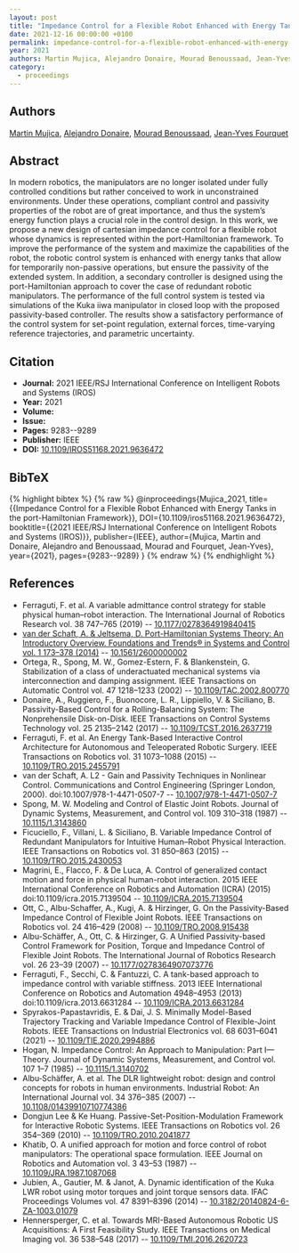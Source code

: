 ```yaml
---
layout: post
title: "Impedance Control for a Flexible Robot Enhanced with Energy Tanks in the port-Hamiltonian Framework"
date: 2021-12-16 00:00:00 +0100
permalink: impedance-control-for-a-flexible-robot-enhanced-with-energy-tanks-in-the-port-hamiltonian-framework
year: 2021
authors: Martin Mujica, Alejandro Donaire, Mourad Benoussaad, Jean-Yves Fourquet
category:
  - proceedings
---
```

 
## Authors
[Martin Mujica](authors/martin_mujica), [Alejandro Donaire](authors/alejandro_donaire), [Mourad Benoussaad](authors/mourad_benoussaad), [Jean-Yves Fourquet](authors/jean_yves_fourquet)
 
## Abstract
In modern robotics, the manipulators are no longer isolated under fully controlled conditions but rather conceived to work in unconstrained environments. Under these operations, compliant control and passivity properties of the robot are of great importance, and thus the system’s energy function plays a crucial role in the control design. In this work, we propose a new design of cartesian impedance control for a flexible robot whose dynamics is represented within the port-Hamiltonian framework. To improve the performance of the system and maximize the capabilities of the robot, the robotic control system is enhanced with energy tanks that allow for temporarily non-passive operations, but ensure the passivity of the extended system. In addition, a secondary controller is designed using the port-Hamiltonian approach to cover the case of redundant robotic manipulators. The performance of the full control system is tested via simulations of the Kuka iiwa manipulator in closed loop with the proposed passivity-based controller. The results show a satisfactory performance of the control system for set-point regulation, external forces, time-varying reference trajectories, and parametric uncertainty.
 
## Citation
- **Journal:** 2021 IEEE/RSJ International Conference on Intelligent Robots and Systems (IROS)
- **Year:** 2021
- **Volume:** 
- **Issue:** 
- **Pages:** 9283--9289
- **Publisher:** IEEE
- **DOI:** [10.1109/IROS51168.2021.9636472](https://doi.org/10.1109/IROS51168.2021.9636472)
 
## BibTeX
{% highlight bibtex %}
{% raw %}
@inproceedings{Mujica_2021,
  title={{Impedance Control for a Flexible Robot Enhanced with Energy Tanks in the port-Hamiltonian Framework}},
  DOI={10.1109/iros51168.2021.9636472},
  booktitle={{2021 IEEE/RSJ International Conference on Intelligent Robots and Systems (IROS)}},
  publisher={IEEE},
  author={Mujica, Martin and Donaire, Alejandro and Benoussaad, Mourad and Fourquet, Jean-Yves},
  year={2021},
  pages={9283--9289}
}
{% endraw %}
{% endhighlight %}
 
## References
- Ferraguti, F. et al. A variable admittance control strategy for stable physical human–robot interaction. The International Journal of Robotics Research vol. 38 747–765 (2019) -- [10.1177/0278364919840415](https://doi.org/10.1177/0278364919840415)
- [van der Schaft, A. & Jeltsema, D. Port-Hamiltonian Systems Theory: An Introductory Overview. Foundations and Trends® in Systems and Control vol. 1 173–378 (2014)](port-hamiltonian-systems-theory-an-introductory-overview-journal) -- [10.1561/2600000002](https://doi.org/10.1561/2600000002)
- Ortega, R., Spong, M. W., Gomez-Estern, F. & Blankenstein, G. Stabilization of a class of underactuated mechanical systems via interconnection and damping assignment. IEEE Transactions on Automatic Control vol. 47 1218–1233 (2002) -- [10.1109/TAC.2002.800770](https://doi.org/10.1109/TAC.2002.800770)
- Donaire, A., Ruggiero, F., Buonocore, L. R., Lippiello, V. & Siciliano, B. Passivity-Based Control for a Rolling-Balancing System: The Nonprehensile Disk-on-Disk. IEEE Transactions on Control Systems Technology vol. 25 2135–2142 (2017) -- [10.1109/TCST.2016.2637719](https://doi.org/10.1109/TCST.2016.2637719)
- Ferraguti, F. et al. An Energy Tank-Based Interactive Control Architecture for Autonomous and Teleoperated Robotic Surgery. IEEE Transactions on Robotics vol. 31 1073–1088 (2015) -- [10.1109/TRO.2015.2455791](https://doi.org/10.1109/TRO.2015.2455791)
- van der Schaft, A. L2 - Gain and Passivity Techniques in Nonlinear Control. Communications and Control Engineering (Springer London, 2000). doi:10.1007/978-1-4471-0507-7 -- [10.1007/978-1-4471-0507-7](https://doi.org/10.1007/978-1-4471-0507-7)
- Spong, M. W. Modeling and Control of Elastic Joint Robots. Journal of Dynamic Systems, Measurement, and Control vol. 109 310–318 (1987) -- [10.1115/1.3143860](https://doi.org/10.1115/1.3143860)
- Ficuciello, F., Villani, L. & Siciliano, B. Variable Impedance Control of Redundant Manipulators for Intuitive Human–Robot Physical Interaction. IEEE Transactions on Robotics vol. 31 850–863 (2015) -- [10.1109/TRO.2015.2430053](https://doi.org/10.1109/TRO.2015.2430053)
- Magrini, E., Flacco, F. & De Luca, A. Control of generalized contact motion and force in physical human-robot interaction. 2015 IEEE International Conference on Robotics and Automation (ICRA) (2015) doi:10.1109/icra.2015.7139504 -- [10.1109/ICRA.2015.7139504](https://doi.org/10.1109/ICRA.2015.7139504)
- Ott, C., Albu-Schaffer, A., Kugi, A. & Hirzinger, G. On the Passivity-Based Impedance Control of Flexible Joint Robots. IEEE Transactions on Robotics vol. 24 416–429 (2008) -- [10.1109/TRO.2008.915438](https://doi.org/10.1109/TRO.2008.915438)
- Albu-Schäffer, A., Ott, C. & Hirzinger, G. A Unified Passivity-based Control Framework for Position, Torque and                 Impedance Control of Flexible Joint Robots. The International Journal of Robotics Research vol. 26 23–39 (2007) -- [10.1177/0278364907073776](https://doi.org/10.1177/0278364907073776)
- Ferraguti, F., Secchi, C. & Fantuzzi, C. A tank-based approach to impedance control with variable stiffness. 2013 IEEE International Conference on Robotics and Automation 4948–4953 (2013) doi:10.1109/icra.2013.6631284 -- [10.1109/ICRA.2013.6631284](https://doi.org/10.1109/ICRA.2013.6631284)
- Spyrakos-Papastavridis, E. & Dai, J. S. Minimally Model-Based Trajectory Tracking and Variable Impedance Control of Flexible-Joint Robots. IEEE Transactions on Industrial Electronics vol. 68 6031–6041 (2021) -- [10.1109/TIE.2020.2994886](https://doi.org/10.1109/TIE.2020.2994886)
- Hogan, N. Impedance Control: An Approach to Manipulation: Part I—Theory. Journal of Dynamic Systems, Measurement, and Control vol. 107 1–7 (1985) -- [10.1115/1.3140702](https://doi.org/10.1115/1.3140702)
- Albu‐Schäffer, A. et al. The DLR lightweight robot: design and control concepts for robots in human environments. Industrial Robot: An International Journal vol. 34 376–385 (2007) -- [10.1108/01439910710774386](https://doi.org/10.1108/01439910710774386)
- Dongjun Lee & Ke Huang. Passive-Set-Position-Modulation Framework for Interactive Robotic Systems. IEEE Transactions on Robotics vol. 26 354–369 (2010) -- [10.1109/TRO.2010.2041877](https://doi.org/10.1109/TRO.2010.2041877)
- Khatib, O. A unified approach for motion and force control of robot manipulators: The operational space formulation. IEEE Journal on Robotics and Automation vol. 3 43–53 (1987) -- [10.1109/JRA.1987.1087068](https://doi.org/10.1109/JRA.1987.1087068)
- Jubien, A., Gautier, M. & Janot, A. Dynamic identification of the Kuka LWR robot using motor torques and joint torque sensors data. IFAC Proceedings Volumes vol. 47 8391–8396 (2014) -- [10.3182/20140824-6-ZA-1003.01079](https://doi.org/10.3182/20140824-6-ZA-1003.01079)
- Hennersperger, C. et al. Towards MRI-Based Autonomous Robotic US Acquisitions: A First Feasibility Study. IEEE Transactions on Medical Imaging vol. 36 538–548 (2017) -- [10.1109/TMI.2016.2620723](https://doi.org/10.1109/TMI.2016.2620723)

